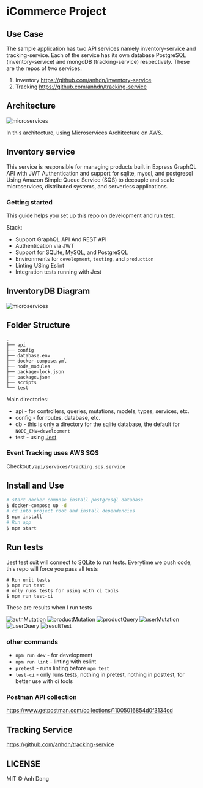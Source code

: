# iCommerce Project
## Use Case
   
   The sample application has two API services namely inventory-service and tracking-service. Each of the service has its own database PostgreSQL (inventory-service) and mongoDB (tracking-service) respectively. 
   These are the repos of two services: 
    <ol>
        <li>
            Inventory
            https://github.com/anhdn/inventory-service
        </li>
        <li>Tracking
            https://github.com/anhdn/tracking-service
        </li>
    </ol>
    
## Architecture
![microservices](./readme/microservices-architecture.png)

In this architecture, using Microservices Architecture on AWS.

## Inventory service
This service is responsible for managing products built in Express GraphQL API with JWT Authentication and support for sqlite, mysql, and postgresql
Using Amazon Simple Queue Service (SQS) to decouple and scale microservices, distributed systems, and serverless applications.

### Getting started

This guide helps you set up this repo on development and run test.  

Stack:
- Support GraphQL API And REST API
- Authentication via JWT
- Support for SQLite, MySQL, and PostgreSQL
- Environments for `development`, `testing`, and `production`
- Linting USing Eslint 
- Integration tests running with Jest

## InventoryDB Diagram
![microservices](./readme/product-service-schema.png)

## Folder Structure
```
.
├── api
├── config
├── database.env
├── docker-compose.yml
├── node_modules
├── package-lock.json
├── package.json
├── scripts
└── test
```
Main directories:

- api - for controllers, queries, mutations, models, types, services, etc.
- config - for routes, database, etc.
- db - this is only a directory for the sqlite database, the default for `NODE_ENV=development`
- test - using [Jest](https://github.com/facebook/jest)

### Event Tracking uses AWS SQS 
Checkout ```/api/services/tracking.sqs.service```

## Install and Use
```sh
# start docker compose install postgresql database
$ docker-compose up -d
# cd into project root and install dependencies
$ npm install 
# Run app 
$ npm start 
```

## Run tests
Jest test suit will connect to SQLite to run tests.
Everytime we push code, this repo will force you pass all tests
```
# Run unit tests 
$ npm run test
# only runs tests for using with ci tools 
$ npm run test-ci
```
These are results when I run tests

![authMutation](./readme/tests/authMutation.png)
![productMutation](./readme/tests/productMutation.png)
![productQuery](./readme/tests/ProductQuery.png)
![userMutation](./readme/tests/productMutation.png)
![userQuery](./readme/tests/userQuery.png)
![resultTest](./readme/tests/ResultTests.png)


### other commands

- `npm run dev` - for development
- `npm run lint` - linting with eslint
- `pretest` - runs linting before `npm test`
- `test-ci` - only runs tests, nothing in pretest, nothing in posttest, for better use with ci tools

### Postman API collection

https://www.getpostman.com/collections/11005016854d0f3134cd


## Tracking Service
https://github.com/anhdn/tracking-service


## LICENSE
MIT © Anh Dang
